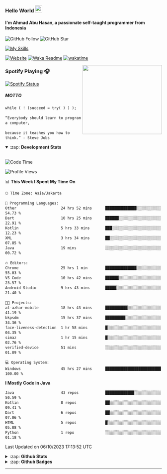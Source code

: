 ### Hello World <img src="https://github.com/eby8zevin/eby8zevin/blob/main/assets/Hi.gif"  width="23" height="23">

#### I'm Ahmad Abu Hasan, a passionate self-taught programmer from Indonesia

![GitHub Follow](https://img.shields.io/github/followers/eby8zevin.svg?style=social&label=Follow)
![GitHub Star](https://img.shields.io/github/stars/eby8zevin?affiliations=OWNER%2CCOLLABORATOR&style=social&label=Star)

[![My Skills](https://skillicons.dev/icons?i=androidstudio,java,kotlin,vscode,dart,flutter,linux)](https://skillicons.dev)

[![Website](https://img.shields.io/website?up_message=online&up_color=61DBFB&down_message=maintenance&down_color=FF0000&url=https%3A%2F%2Fconnect-with-eby.web.app&logo=react)](https://connect-with-eby.web.app)
[![Waka Readme](https://github.com/eby8zevin/eby8zevin/actions/workflows/anmol098.yml/badge.svg)](https://github.com/eby8zevin/eby8zevin/actions/workflows/anmol098.yml)
[![wakatime](https://wakatime.com/badge/user/bbcd646f-1daf-4865-a20e-46d4c803e6f8.svg)](https://wakatime.com/@bbcd646f-1daf-4865-a20e-46d4c803e6f8)

<img src="https://github.com/eby8zevin/eby8zevin/blob/main/assets/Octocat.png" width="255" height="222" align='right'>

### Spotify Playing 🎧

[<img src="https://readme-spotify-status-ahmadabuhasan.vercel.app/api/run-spotify-status" alt="Spotify Status" width="350" />](https://open.spotify.com/user/gr3y7pr12w9ol2dy2ccdb10e7)

##### MOTTO

```
while ( ! (succeed = try( ) ) );

“Everybody should learn to program a computer,

because it teaches you how to think.” - Steve Jobs
```

<details open>
  <summary> :zap: <b>Development Stats</b> </summary>
<br/>

<!--START_SECTION:waka-->
![Code Time](http://img.shields.io/badge/Code%20Time-4%2C349%20hrs%2056%20mins-blue)

![Profile Views](http://img.shields.io/badge/Profile%20Views-83-blue)

📊 **This Week I Spent My Time On** 

```text
🕑︎ Time Zone: Asia/Jakarta

💬 Programming Languages: 
Other                    24 hrs 52 mins      ██████████████░░░░░░░░░░░   54.73 % 
Dart                     10 hrs 25 mins      ██████░░░░░░░░░░░░░░░░░░░   22.91 % 
Kotlin                   5 hrs 33 mins       ███░░░░░░░░░░░░░░░░░░░░░░   12.23 % 
XML                      3 hrs 34 mins       ██░░░░░░░░░░░░░░░░░░░░░░░   07.85 % 
Java                     19 mins             ░░░░░░░░░░░░░░░░░░░░░░░░░   00.72 % 

🔥 Editors: 
Chrome                   25 hrs 1 min        ██████████████░░░░░░░░░░░   55.03 % 
VS Code                  10 hrs 42 mins      ██████░░░░░░░░░░░░░░░░░░░   23.57 % 
Android Studio           9 hrs 43 mins       █████░░░░░░░░░░░░░░░░░░░░   21.40 % 

🐱‍💻 Projects: 
al-azhar-mobile          18 hrs 43 mins      ██████████░░░░░░░░░░░░░░░   41.19 % 
bkpsdm                   15 hrs 37 mins      █████████░░░░░░░░░░░░░░░░   34.36 % 
face-liveness-detection  1 hr 58 mins        █░░░░░░░░░░░░░░░░░░░░░░░░   04.35 % 
simaz                    1 hr 15 mins        █░░░░░░░░░░░░░░░░░░░░░░░░   02.76 % 
verified-device          51 mins             ░░░░░░░░░░░░░░░░░░░░░░░░░   01.89 % 

💻 Operating System: 
Windows                  45 hrs 27 mins      █████████████████████████   100.00 % 
```

**I Mostly Code in Java** 

```text
Java                     43 repos            █████████████░░░░░░░░░░░░   50.59 % 
Kotlin                   8 repos             ██░░░░░░░░░░░░░░░░░░░░░░░   09.41 % 
Dart                     6 repos             ██░░░░░░░░░░░░░░░░░░░░░░░   07.06 % 
HTML                     5 repos             █░░░░░░░░░░░░░░░░░░░░░░░░   05.88 % 
Python                   1 repo              ░░░░░░░░░░░░░░░░░░░░░░░░░   01.18 % 
```




 Last Updated on 06/10/2023 17:13:52 UTC
<!--END_SECTION:waka-->

</details>

<details>
  <summary> :zap: <b>Github Stats</b> </summary>
<p align="center">:heart:</p>
<p align="center"><a href="https://github.com/eby8zevin">
  <img src="https://github-readme-stats.vercel.app/api?username=eby8zevin&show_icons=true&theme=dark&line_height=20">
  <img src="https://github-readme-stats.vercel.app/api/top-langs/?username=eby8zevin&layout=compact&theme=dark">
</a></p>
<p align="center">
  <a href="https://github.com/eby8zevin">
    <img src="https://github-readme-streak-stats.herokuapp.com/?user=eby8zevin&theme=dark"/>
  </a>
</p>
</details>

<details>
  <summary> :zap: <b>Github Badges</b> </summary>
  <br>
  <a href='https://archiveprogram.github.com/'><img src='https://raw.githubusercontent.com/acervenky/animated-github-badges/master/assets/acbadge.gif' width='40' height='40'></a> 
  <a href='https://docs.github.com/en/developers'><img src='https://raw.githubusercontent.com/acervenky/animated-github-badges/master/assets/devbadge.gif' width='40' height='40'></a> 
  <a href='https://github.com/pricing'><img src='https://raw.githubusercontent.com/acervenky/animated-github-badges/master/assets/pro.gif' width='40' height='40'></a> 
  <a href='https://stars.github.com/'><img src='https://raw.githubusercontent.com/acervenky/animated-github-badges/master/assets/starbadge.gif' width='35' height='35'></a> 
  <a href='https://docs.github.com/en/github/supporting-the-open-source-community-with-github-sponsors'><img src='https://raw.githubusercontent.com/acervenky/animated-github-badges/master/assets/sponsorbadge.gif' width='35' height='35'></a>
</details>

---
